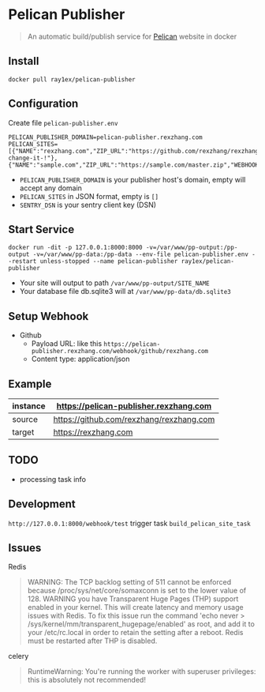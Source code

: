 # Pelican Publisher

> An automatic build/publish service for [Pelican](https://getpelican.com) website in docker

## Install

``` 
docker pull ray1ex/pelican-publisher
```

## Configuration

Create file `pelican-publisher.env`

``` 
PELICAN_PUBLISHER_DOMAIN=pelican-publisher.rexzhang.com
PELICAN_SITES=[{"NAME":"rexzhang.com","ZIP_URL":"https://github.com/rexzhang/rexzhang.com/archive/master.zip","WEBHOOK_SECRET":"please-change-it-!"},{"NAME":"sample.com","ZIP_URL":"https://sample.com/master.zip","WEBHOOK_SECRET":"secret"}]
```

-   `PELICAN_PUBLISHER_DOMAIN` is your publisher host's domain, empty
    will accept any domain
-   `PELICAN_SITES` in JSON format, empty is `[]`
-   `SENTRY_DSN` is your sentry client key (DSN)

## Start Service

``` 
docker run -dit -p 127.0.0.1:8000:8000 -v=/var/www/pp-output:/pp-output -v=/var/www/pp-data:/pp-data --env-file pelican-publisher.env --restart unless-stopped --name pelican-publisher ray1ex/pelican-publisher
```

-   Your site will output to path `/var/www/pp-output/SITE_NAME`
-   Your database file db.sqlite3 will at `/var/www/pp-data/db.sqlite3`

## Setup Webhook

-   Github
    -   Payload URL: like this
        `https://pelican-publisher.rexzhang.com/webhook/github/rexzhang.com`
    -   Content type: application/json

## Example

| instance          | https://pelican-publisher.rexzhang.com   |
|-------------------|------------------------------------------|
| source            | https://github.com/rexzhang/rexzhang.com |
| target            | https://rexzhang.com                     |

## TODO

-   processing task info

## Development

`http://127.0.0.1:8000/webhook/test` trigger task
`build_pelican_site_task`

## Issues

Redis

> WARNING: The TCP backlog setting of 511 cannot be enforced because
> /proc/sys/net/core/somaxconn is set to the lower value of 128. WARNING
> you have Transparent Huge Pages (THP) support enabled in your kernel.
> This will create latency and memory usage issues with Redis. To fix
> this issue run the command 'echo never &gt;
> /sys/kernel/mm/transparent\_hugepage/enabled' as root, and add it to
> your /etc/rc.local in order to retain the setting after a reboot.
> Redis must be restarted after THP is disabled.

celery

> RuntimeWarning: You're running the worker with superuser privileges:
> this is absolutely not recommended!
